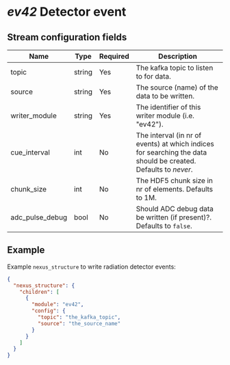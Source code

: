 # *ev42* Detector event

## Stream configuration fields

|Name|Type|Required|Description|
---|---|---|---|
topic|string|Yes|The kafka topic to listen to for data.|
source|string|Yes|The source (name) of the data to be written.|
writer_module|string|Yes|The identifier of this writer module (i.e. "ev42").|
cue_interval|int|No|The interval (in nr of events) at which indices for searching the data should be created. Defaults to _never_.|
chunk_size|int|No|The HDF5 chunk size in nr of elements. Defaults to 1M.|
adc_pulse_debug|bool|No|Should ADC debug data be written (if present)?. Defaults to `false`.|


## Example

Example `nexus_structure` to write radiation detector events:

```json
{
  "nexus_structure": {
    "children": [
      {
        "module": "ev42",
        "config": {
          "topic": "the_kafka_topic",
          "source": "the_source_name"
        }
      }
    ]
  }
}
```
